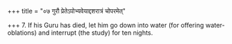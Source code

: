 +++
title = "०७ गुरौ प्रेतेऽपोभ्यवेयाद्दशरात्रं चोपरमेत्"

+++
7. If his Guru has died, let him go down into water (for offering water-oblations) and interrupt (the study) for ten nights.
